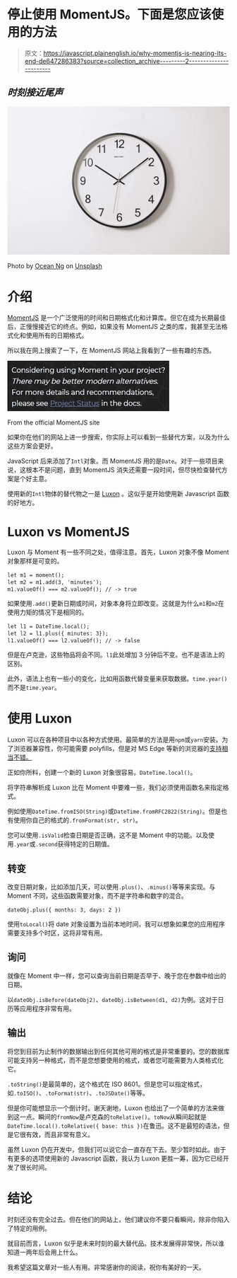 # 停止使用 MomentJS。下面是您应该使用的方法

> 原文：<https://javascript.plainenglish.io/why-momentjs-is-nearing-its-end-de647286383?source=collection_archive---------2----------------------->

## *时刻接近尾声*

![](img/fe1a36e480d93efea80aaa73ecd91dfb.png)

Photo by [Ocean Ng](https://unsplash.com/@oceanng?utm_source=unsplash&utm_medium=referral&utm_content=creditCopyText) on [Unsplash](https://unsplash.com/s/photos/clock?utm_source=unsplash&utm_medium=referral&utm_content=creditCopyText)

# 介绍

[MomentJS](https://momentjs.com/) 是一个广泛使用的时间和日期格式化和计算库。但它在成为长期最佳后，正慢慢接近它的终点。例如，如果没有 MomentJS 之类的库，我甚至无法格式化和使用所有的日期格式。

所以我在网上搜索了一下，在 MomentJS 网站上我看到了一些有趣的东西。

![](img/64b805c0bce4575f09c25d36d05235a5.png)

From the official MomentJS site

如果你在他们的网站上进一步搜索，你实际上可以看到一些替代方案，以及为什么这些方案会更好。

JavaScript 后来添加了`Intl`对象。而 MomentJS 用的是`Date`。对于一些项目来说，这根本不是问题，直到 MomentJS 消失还需要一段时间，但尽快检查替代方案是个好主意。

使用新的`Intl`物体的替代物之一是 [Luxon](https://moment.github.io/luxon/) 。这似乎是开始使用新 Javascript 函数的好地方。

# Luxon vs MomentJS

Luxon 与 Moment 有一些不同之处，值得注意。首先，Luxon 对象不像 Moment 对象那样是可变的。

```
let m1 = moment(); 
let m2 = m1.add(3, 'minutes'); 
m1.valueOf() === m2.valueOf(); // -> true
```

如果使用`.add()`更新日期或时间，对象本身将立即改变。这就是为什么`m1`和`m2`在使用力矩的情况下是相同的。

```
let l1 = DateTime.local(); 
let l2 = l1.plus({ minutes: 3}); 
l1.valueOf() === l2.valueOf(); // -> false
```

但是在卢克逊，这些物品将会不同。`l1`此处增加 3 分钟后不变。也不是语法上的区别。

此外，语法上也有一些小的变化，比如用函数代替变量来获取数据。`time.year()`而不是`time.year`。

# 使用 Luxon

Luxon 可以在各种项目中以各种方式使用。最简单的方法是用`npm`或`yarn`安装。为了浏览器兼容性，你可能需要 polyfills，但是对 MS Edge 等新的浏览器的[支持相当不错。](https://moment.github.io/luxon/docs/manual/matrix.html)

正如你所料，创建一个新的 Luxon 对象很容易。`DateTime.local()`。

将字符串解析成 Luxon 比在 Moment 中要难一些，我们必须使用函数名来指定格式。

例如使用`DateTime.fromISO(String)`或`DateTime.fromRFC2822(String)`。但是也有使用你自己的格式的`.fromFormat(str, str)`。

您可以使用`.isValid`检查日期是否正确，这不是 Moment 中的功能。以及使用`.year`或`.second`获得特定的日期值。

## 转变

改变日期对象，比如添加几天，可以使用`.plus()`、`.minus()`等等来实现。与 Moment 不同，这些函数需要对象，而不是字符串和数字的混合。

```
dateObj.plus({ months: 3, days: 2 })
```

使用`toLocal()`将 date 对象设置为当前本地时间，我可以想象如果您的应用程序需要支持多个时区，这将非常有用。

## 询问

就像在 Moment 中一样，您可以查询当前日期是否早于、晚于您在参数中给出的日期。

以`dateObj.isBefore(dateObj2)`、`dateObj.isBetween(d1, d2)`为例。这对于日历等应用程序非常有用。

## 输出

将您到目前为止制作的数据输出到任何其他可用的格式是非常重要的。您的数据库可能支持另一种格式，而不是您想要使用的格式，或者您可能需要为人类格式化它。

`.toString()`是最简单的，这个格式在 ISO 8601。但是您可以指定格式，如`.toISO()`、`.toFormat(str)`、`.toJSDate()`等等。

但是你可能想显示一个倒计时。谢天谢地，Luxon 也给出了一个简单的方法来做到这一点。瞬间的`fromNow`是卢克森的`toRelative()`。`toNow`从瞬间起就是`DateTime.local().toRelative({ base: this })`在鲁迅。这不是最短的语法，但是它很有效，而且非常有意义。

虽然 Luxon 仍在开发中，但我们可以说它会一直存在下去。至少暂时如此。由于有更多的选项使用新的 Javascript 函数，我认为 Luxon 更胜一筹，因为它已经开发了很长时间。

# 结论

时刻还没有完全过去。但在他们的网站上，他们建议你不要只看瞬间，除非你陷入了特定的用例。

就目前而言，Luxon 似乎是未来时刻的最大替代品。技术发展得非常快，所以谁知道一两年后会用上什么。

我希望这篇文章对一些人有用。非常感谢你的阅读，祝你有美好的一天。